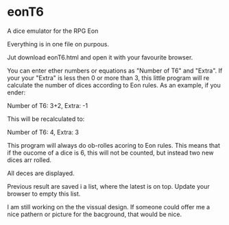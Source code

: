 # eonT6
A dice emulator for the RPG Eon

Everything is in one file on purpous.

Jut download eonT6.html and open it with your favourite browser.

You can enter ether numbers or equations as "Number of T6" and "Extra". If your your "Extra" is less then 0 or more than 3, this little program will re calculate the number of dices according to Eon rules.
As an example, if you ender:

Number of T6: 3+2,
Extra: -1

This will be recalculated to:

Number of T6: 4,
Extra: 3

This program will always do ob-rolles acoring to Eon rules. This means that if the oucome of a dice is 6, this will not be counted, but instead two new dices arr rolled.

All deces are displayed.

Previous result are saved i a list, where the latest is on top. Update your browser to empty this list.


I am still working on the the vissual design. If someone could offer me a nice pathern or picture for the bacground, that would be nice.
